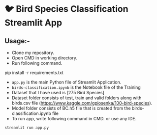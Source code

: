 # 🐦 Bird Species Classification Streamlit App

## Usage:-

- Clone my repository.
- Open CMD in working directory.
- Run following command.

pip install -r requirements.txt

- `app.py` is the main Python file of Streamlit Application. 
- `birds-classification.ipynb` is the Notebook file of the Training
- Dataset that I have used is [275 Bird Species]
- Dataset folder consists of test, train and valid folders along with birds.csv file  (https://www.kaggle.com/gpiosenka/100-bird-species).
- Model folder consists of BC.h5 file that is created from the birds-classification.ipynb file 
- To run app, write following command in CMD. or use any IDE.

```streamlit run app.py```

